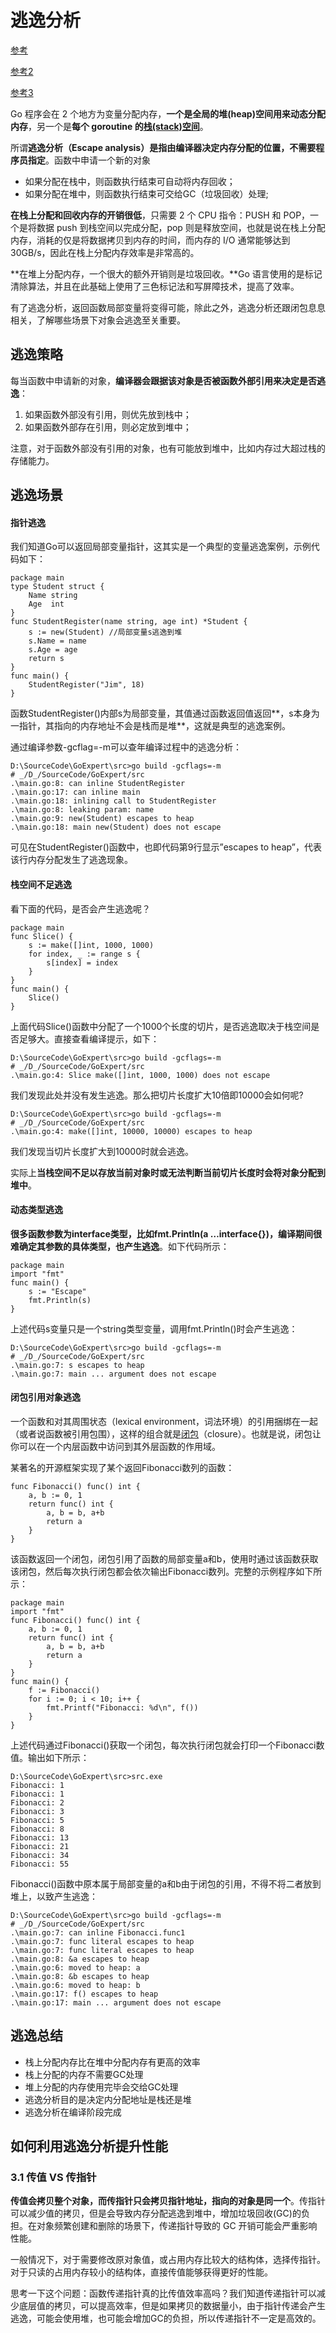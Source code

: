 # 逃逸分析

[参考](https://www.bookstack.cn/read/GoExpertProgramming/chapter04-4.3-escape_analysis.md)

[参考2](https://geektutu.com/post/hpg-escape-analysis.html)

[参考3](https://mp.weixin.qq.com/s/wJmztRMB1ZAAIItyMcS0tw)

Go 程序会在 2 个地方为变量分配内存，**一个是全局的堆(heap)空间用来动态分配内存**，另一个是**每个 goroutine 的[栈(stack)空间](http://www.huamo.online/2019/06/25/%E6%B7%B1%E5%85%A5%E7%A0%94%E7%A9%B6goroutine%E6%A0%88/)**。

所谓**逃逸分析（Escape analysis）是指由编译器决定内存分配的位置，不需要程序员指定**。函数中申请一个新的对象

- 如果分配在栈中，则函数执行结束可自动将内存回收；
- 如果分配在堆中，则函数执行结束可交给GC（垃圾回收）处理;

**在栈上分配和回收内存的开销很低**，只需要 2 个 CPU 指令：PUSH 和 POP，一个是将数据 push 到栈空间以完成分配，pop 则是释放空间，也就是说在栈上分配内存，消耗的仅是将数据拷贝到内存的时间，而内存的 I/O 通常能够达到 30GB/s，因此在栈上分配内存效率是非常高的。

**在堆上分配内存，一个很大的额外开销则是垃圾回收。**Go 语言使用的是标记清除算法，并且在此基础上使用了三色标记法和写屏障技术，提高了效率。

有了逃逸分析，返回函数局部变量将变得可能，除此之外，逃逸分析还跟闭包息息相关，了解哪些场景下对象会逃逸至关重要。

## 逃逸策略

每当函数中申请新的对象，**编译器会跟据该对象是否被函数外部引用来决定是否逃逸**：

1. 如果函数外部没有引用，则优先放到栈中；
2. 如果函数外部存在引用，则必定放到堆中；

注意，对于函数外部没有引用的对象，也有可能放到堆中，比如内存过大超过栈的存储能力。

## 逃逸场景

#### 指针逃逸

我们知道Go可以返回局部变量指针，这其实是一个典型的变量逃逸案例，示例代码如下：

```
package main
type Student struct {
    Name string
    Age  int
}
func StudentRegister(name string, age int) *Student {
    s := new(Student) //局部变量s逃逸到堆
    s.Name = name
    s.Age = age
    return s
}
func main() {
    StudentRegister("Jim", 18)
}
```

函数StudentRegister()内部s为局部变量，其值通过函数返回值返回**，s本身为一指针，其指向的内存地址不会是栈而是堆**，这就是典型的逃逸案例。

通过编译参数-gcflag=-m可以查年编译过程中的逃逸分析：

```
D:\SourceCode\GoExpert\src>go build -gcflags=-m
# _/D_/SourceCode/GoExpert/src
.\main.go:8: can inline StudentRegister
.\main.go:17: can inline main
.\main.go:18: inlining call to StudentRegister
.\main.go:8: leaking param: name
.\main.go:9: new(Student) escapes to heap
.\main.go:18: main new(Student) does not escape
```

可见在StudentRegister()函数中，也即代码第9行显示”escapes to heap”，代表该行内存分配发生了逃逸现象。

#### 栈空间不足逃逸

看下面的代码，是否会产生逃逸呢？

```
package main
func Slice() {
    s := make([]int, 1000, 1000)
    for index, _ := range s {
        s[index] = index
    }
}
func main() {
    Slice()
}
```

上面代码Slice()函数中分配了一个1000个长度的切片，是否逃逸取决于栈空间是否足够大。直接查看编译提示，如下：

```
D:\SourceCode\GoExpert\src>go build -gcflags=-m
# _/D_/SourceCode/GoExpert/src
.\main.go:4: Slice make([]int, 1000, 1000) does not escape
```

我们发现此处并没有发生逃逸。那么把切片长度扩大10倍即10000会如何呢?

```
D:\SourceCode\GoExpert\src>go build -gcflags=-m
# _/D_/SourceCode/GoExpert/src
.\main.go:4: make([]int, 10000, 10000) escapes to heap
```

我们发现当切片长度扩大到10000时就会逃逸。

实际上**当栈空间不足以存放当前对象时或无法判断当前切片长度时会将对象分配到堆中**。

####  动态类型逃逸

**很多函数参数为interface类型，比如fmt.Println(a …interface{})，编译期间很难确定其参数的具体类型，也产生逃逸**。如下代码所示：

```
package main
import "fmt"
func main() {
    s := "Escape"
    fmt.Println(s)
}
```

上述代码s变量只是一个string类型变量，调用fmt.Println()时会产生逃逸：

```
D:\SourceCode\GoExpert\src>go build -gcflags=-m
# _/D_/SourceCode/GoExpert/src
.\main.go:7: s escapes to heap
.\main.go:7: main ... argument does not escape
```

#### 闭包引用对象逃逸

一个函数和对其周围状态（lexical environment，词法环境）的引用捆绑在一起（或者说函数被引用包围），这样的组合就是[闭包](https://developer.mozilla.org/zh-CN/docs/Web/JavaScript/Closures)（closure）。也就是说，闭包让你可以在一个内层函数中访问到其外层函数的作用域。

某著名的开源框架实现了某个返回Fibonacci数列的函数：

```
func Fibonacci() func() int {
    a, b := 0, 1
    return func() int {
        a, b = b, a+b
        return a
    }
}
```

该函数返回一个闭包，闭包引用了函数的局部变量a和b，使用时通过该函数获取该闭包，然后每次执行闭包都会依次输出Fibonacci数列。完整的示例程序如下所示：

```
package main
import "fmt"
func Fibonacci() func() int {
    a, b := 0, 1
    return func() int {
        a, b = b, a+b
        return a
    }
}
func main() {
    f := Fibonacci()
    for i := 0; i < 10; i++ {
        fmt.Printf("Fibonacci: %d\n", f())
    }
}
```

上述代码通过Fibonacci()获取一个闭包，每次执行闭包就会打印一个Fibonacci数值。输出如下所示：

```
D:\SourceCode\GoExpert\src>src.exe
Fibonacci: 1
Fibonacci: 1
Fibonacci: 2
Fibonacci: 3
Fibonacci: 5
Fibonacci: 8
Fibonacci: 13
Fibonacci: 21
Fibonacci: 34
Fibonacci: 55
```

Fibonacci()函数中原本属于局部变量的a和b由于闭包的引用，不得不将二者放到堆上，以致产生逃逸：

```
D:\SourceCode\GoExpert\src>go build -gcflags=-m
# _/D_/SourceCode/GoExpert/src
.\main.go:7: can inline Fibonacci.func1
.\main.go:7: func literal escapes to heap
.\main.go:7: func literal escapes to heap
.\main.go:8: &a escapes to heap
.\main.go:6: moved to heap: a
.\main.go:8: &b escapes to heap
.\main.go:6: moved to heap: b
.\main.go:17: f() escapes to heap
.\main.go:17: main ... argument does not escape
```

## 逃逸总结

- 栈上分配内存比在堆中分配内存有更高的效率
- 栈上分配的内存不需要GC处理
- 堆上分配的内存使用完毕会交给GC处理
- 逃逸分析目的是决定内分配地址是栈还是堆
- 逃逸分析在编译阶段完成

## 如何利用逃逸分析提升性能

### 3.1 传值 VS 传指针

**传值会拷贝整个对象，而传指针只会拷贝指针地址，指向的对象是同一个**。传指针可以减少值的拷贝，但是会导致内存分配逃逸到堆中，增加垃圾回收(GC)的负担。在对象频繁创建和删除的场景下，传递指针导致的 GC 开销可能会严重影响性能。

一般情况下，对于需要修改原对象值，或占用内存比较大的结构体，选择传指针。对于只读的占用内存较小的结构体，直接传值能够获得更好的性能。



思考一下这个问题：函数传递指针真的比传值效率高吗？我们知道传递指针可以减少底层值的拷贝，可以提高效率，但是如果拷贝的数据量小，由于指针传递会产生逃逸，可能会使用堆，也可能会增加GC的负担，所以传递指针不一定是高效的。